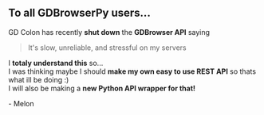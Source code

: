 ## To all GDBrowserPy users...

GD Colon has recently **shut down** the **GDBrowser API** saying
> It's slow, unreliable, and stressful on my servers  

I **totaly understand this** so...  
I was thinking maybe I should **make my own easy to use REST API** so thats what ill be doing :)   
I will also be making a **new Python API wrapper for that!**  

\- Melon
